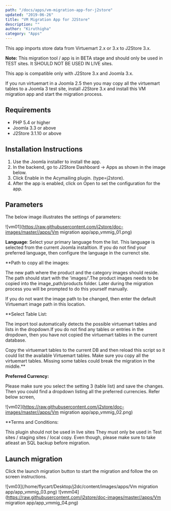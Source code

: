 ```yaml
---
path: "/docs/apps/vm-migration-app-for-j2store"
updated: "2019-06-26"
title: "VM Migration App for J2Store"
description: ""
author: "Kiruthigha"
category: "Apps"
---
```




This app imports store data from Virtuemart 2.x or 3.x to J2Store 3.x.

**Note:** This migration tool / app is in BETA stage and should only be used in TEST sites. It SHOULD NOT BE USED IN LIVE sites.

This app is compatible only with J2Store 3.x and Joomla 3.x.

If you run virtuemart in a Joomla 2.5 then you may copy all the virtuemart tables to a Joomla 3 test site, install J2Store 3.x and install this VM migration app and start the migration process.

## Requirements

- PHP 5.4 or higher
- Joomla 3.3 or above
- J2Store 3.1.10 or above



## Installation Instructions

1. Use the Joomla installer to install the app.
2. In the backend, go to J2Store Dashboard -> Apps as shown in the image below.
3. Click Enable in the Acymailing plugin. (type=j2store).
4. After the app is enabled, click on Open to set the configuration for the app.


## Parameters

The below image illustrates the settings of parameters:

![vm01](https://raw.githubusercontent.com/j2store/doc-images/master//apps/Vm migration app/app_vmmig_01.png)

**Language**: Select your primary language from the list. This language is selected from the current Joomla installtion. If you do not find your preferred language, then configure the language in the currenct site.

**Path to copy all the images:

The new path where the product and the category images should reside. The path should start with the 'images/'.The product images needs to be copied into the image\_path/products folder. Later during the migration process you will be prompted to do this yourself manually.

If you do not want the image path to be changed, then enter the default Virtuemart image path in this location.

**Select Table List:

The import tool automatically detects the possible virtuemart tables and lists in the dropdown.If you do not find any tables or entries in the dropdown, then you have not copied the virtuemart tables in the current database.

Copy the virtuemart tables to the current DB and then reload this script so it could list the available Virtuemart tables. Make sure you copy all the virtuemart tables. Missing some tables could break the migration in the middle.**



**Preferred Currency:**

Please make sure you select the setting 3 (table list) and save the changes. Then you could find a dropdown listing all the preferred currencies. Refer below screen,

![vm02](https://raw.githubusercontent.com/j2store/doc-images/master//apps/Vm migration app/app_vmmig_02.png)

**Terms and Conditions:

This plugin should not be used in live sites They must only be used in Test sites / staging sites / local copy. Even though, please make sure to take atleast an SQL backup before migration.

## Launch migration

Click the launch migration button to start the migration and follow the on screen instructions.

![vm03](/home/flycart/Desktop/j2dc/content/images/apps/Vm migration app/app_vmmig_03.png)
![vmm04](https://raw.githubusercontent.com/j2store/doc-images/master//apps/Vm migration app/app_vmmig_04.png)
